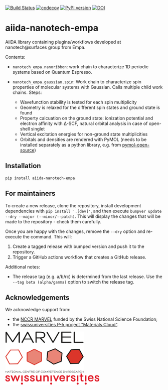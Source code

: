 [![Build Status](https://github.com/nanotech-empa/aiida-nanotech-empa/workflows/ci/badge.svg?branch=master)](https://github.com/nanotech-empa/aiida-nanotech-empa/actions)
[![codecov](https://codecov.io/gh/nanotech-empa/aiida-nanotech-empa/branch/develop/graph/badge.svg?token=52ACMY55UQ)](https://codecov.io/gh/nanotech-empa/aiida-nanotech-empa)
[![PyPI version](https://badge.fury.io/py/aiida-nanotech-empa.svg)](https://badge.fury.io/py/aiida-nanotech-empa)
[![DOI](https://zenodo.org/badge/275159349.svg)](https://zenodo.org/badge/latestdoi/275159349)

# aiida-nanotech-empa

AiiDA library containing plugins/workflows developed at nanotech@surfaces group from Empa.

Contents:

* `nanotech_empa.nanoribbon`: work chain to characterize 1D periodic systems based on Quantum Espresso.

* `nanotech_empa.gaussian.spin`: Work chain to characterize spin properties of molecular systems with Gaussian. Calls multiple child work chains. Steps:
  * Wavefunction stability is tested for each spin multiplicity
  * Geometry is relaxed for the different spin states and ground state is found
  * Property calcuation on the ground state: ionization potential and electron affinity with Δ-SCF, natural orbital analysis in case of open-shell singlet
  * Vertical excitation energies for non-ground state multiplicities
  * Orbitals and densities are rendered with PyMOL (needs to be installed separately as a python library, e.g. from [pymol-open-source](https://github.com/schrodinger/pymol-open-source/tree/v2.4.0))

## Installation

```shell
pip install aiida-nanotech-empa
```

## For maintainers

To create a new release, clone the repository, install development dependencies with `pip install '.[dev]'`, and then execute `bumpver update --dry --major (--minor/--patch)`.
This will display the changes that will be made to the repository - check them carefully.

Once you are happy with the changes, remove the `--dry` option and re-execute the command.
This will:

  1. Create a tagged release with bumped version and push it to the repository.
  2. Trigger a GitHub actions workflow that creates a GitHub release.



Additional notes:

  - The release tag (e.g. a/b/rc) is determined from the last release.
    Use the `--tag beta (alpha/gamma)`  option to switch the release tag.

## Acknowledgements
We acknowledge support from:
* the [NCCR MARVEL](http://nccr-marvel.ch/) funded by the Swiss National Science Foundation;
* the [swissuniversities P-5 project "Materials Cloud"](https://www.materialscloud.org/swissuniversities).
<img src="https://github.com/nanotech-empa/aiida-nanotech-empa/blob/master/images/MARVEL.png" width="250px" height="131px"/>
<img src="https://github.com/nanotech-empa/aiida-nanotech-empa/blob/master/images/swissuniversities.png" width="300px" height="35px"/>
